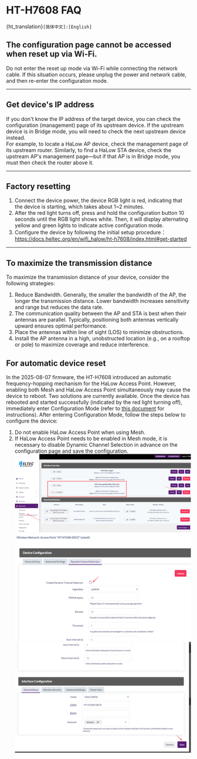 # HT-H7608 FAQ

{ht_translation}`[简体中文]:[English]`

## The configuration page cannot be accessed when reset up via Wi-Fi.
Do not enter the reset up mode via Wi-Fi while connecting the network cable. If this situation occurs, please unplug the power and network cable, and then re-enter the configuration mode.

------------------------------------

## Get device's IP address
If you don't know the IP address of the target device, you can check the configuration (management) page of its upstream device. If the upstream device is in Bridge mode, you will need to check the next upstream device instead. <br>For example, to locate a HaLow AP device, check the management page of its upstream router. Similarly, to find a HaLow STA device, check the upstream AP's management page—but if that AP is in Bridge mode, you must then check the router above it.

------------------------------------

## Factory resetting
1. Connect the device power, the device RGB light is red, indicating that the device is starting, which takes about 1~2 minutes.
2. After the red light turns off, press and hold the configuration button 10 seconds until the RGB light shows white. Then, it will display alternating yellow and green lights to indicate active configuration mode.
3. Configure the device by following the initial setup procedure：https://docs.heltec.org/en/wifi_halow/ht-h7608/index.html#get-started

-------------------------------------

## To maximize the transmission distance
To maximize the transmission distance of your device, consider the following strategies:
1. Reduce Bandwidth. Generally, the smaller the bandwidth of the AP, the longer the transmission distance. Lower bandwidth increases sensitivity and range but reduces the data rate.
2. The communication quality between the AP and STA is best when their antennas are parallel. Typically, positioning both antennas vertically upward ensures optimal performance.
3. Place the antennas within line of sight (LOS) to minimize obstructions.
4. Install the AP antenna in a high, unobstructed location (e.g., on a rooftop or pole) to maximize coverage and reduce interference.

## For automatic device reset

In the 2025-08-07 firmware, the HT-H7608 introduced an automatic frequency-hopping mechanism for the HaLow Access Point. However, enabling both Mesh and HaLow Access Point simultaneously may cause the device to reboot. Two solutions are currently available.
Once the device has rebooted and started successfully (indicated by the red light turning off), immediately enter Configuration Mode (refer to [this document](https://docs.heltec.org/en/wifi_halow/ht-h7608/index.html#first-enter-configuration-page) for instructions). After entering Configuration Mode, follow the steps below to configure the device:

1. Do not enable HaLow Access Point when using Mesh.
2. If HaLow Access Point needs to be enabled in Mesh mode, it is necessary to disable Dynamic Channel Selection in advance on the configuration page and save the configuration.
![](img/faq/1.png)
![](img/faq/2.png)
![](img/faq/3.png)


